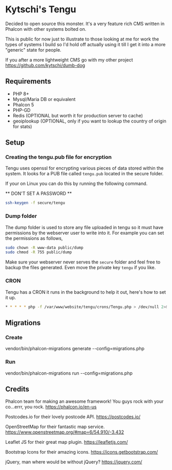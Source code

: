 # Kytschi's Tengu

Decided to open source this monster. It's a very feature rich CMS written in Phalcon with other systems bolted on.

This is public for now just to illustrate to those looking at me for work the types of systems I build so I'd hold off actually using it till I get it into a more "generic" state for people.

If you after a more lightweight CMS go with my other project https://github.com/kytschi/dumb-dog

## Requirements
* PHP 8+
* Mysql/Maria DB or equivalent
* Phalcon 5 
* PHP-GD
* Redis (OPTIONAL but worth it for production server to cache)
* geoiplookup (OPTIONAL, only if you want to lookup the country of origin for stats)

## Setup

### Creating the tengu.pub file for encryption
Tengu uses openssl for encrypting various pieces of data stored within the system. It looks for a PUB file called `tengu.pub` located in the secure folder.

If your on Linux you can do this by running the following command.

** DON'T SET A PASSWORD **

```bash
ssh-keygen -f secure/tengu
```

### Dump folder
The dump folder is used to store any file uploaded in tengu so it must have permissions by the webserver user to write into it. For example you can set the permissions as follows,

```bash
sudo chown -R www-data public/dump
sudo chmod -R 755 public/dump
```

Make sure your webserver never serves the `secure` folder and feel free to backup the files generated. Even move the private key `tengu` if you like.

### CRON
Tengu has a CRON it runs in the background to help it out, here's how to set it up.
```bash
* * * * * php -f /var/www/website/tengu/crons/Tengu.php > /dev/null 2>&1
```

## Migrations

### Create
vendor/bin/phalcon-migrations generate --config=migrations.php

### Run
vendor/bin/phalcon-migrations run --config=migrations.php

## Credits

Phalcon team for making an awesome framework! You guys rock with your co...errr, you rock.
https://phalcon.io/en-us

Postcodes.io for their lovely postcode API.
https://postcodes.io/

OpenStreetMap for their fantastic map service.
https://www.openstreetmap.org/#map=6/54.910/-3.432

Leaflet JS for their great map plugin.
https://leafletjs.com/

Bootstrap Icons for their amazing icons.
https://icons.getbootstrap.com/

jQuery, man where would be without jQuery?
https://jquery.com/
